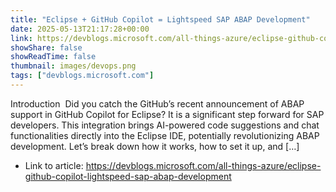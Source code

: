 ```yaml
---
title: "Eclipse + GitHub Copilot = Lightspeed SAP ABAP Development"
date: 2025-05-13T21:17:28+00:00
link: https://devblogs.microsoft.com/all-things-azure/eclipse-github-copilot-lightspeed-sap-abap-development
showShare: false
showReadTime: false
thumbnail: images/devops.png
tags: ["devblogs.microsoft.com"]
---
```

Introduction  Did you catch the GitHub’s recent announcement of ABAP support in GitHub Copilot for Eclipse? It is a significant step forward for SAP developers. This integration brings AI-powered code suggestions and chat functionalities directly into the Eclipse IDE, potentially revolutionizing ABAP development. Let’s break down how it works, how to set it up, and […]

- Link to article: https://devblogs.microsoft.com/all-things-azure/eclipse-github-copilot-lightspeed-sap-abap-development
